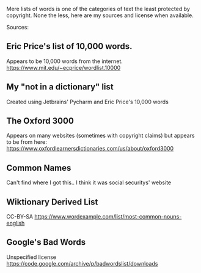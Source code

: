 Mere lists of words is one of the categories of text the least protected
by copyright. None the less, here are my sources and license when
available.

Sources:

Eric Price's list of 10,000 words.
--
Appears to be 10,000 words from the internet.
https://www.mit.edu/~ecprice/wordlist.10000

My "not in a dictionary" list
---
Created using Jetbrains' Pycharm and Eric Price's 10,000 words

The Oxford 3000
--
Appears on many websites (sometimes with copyright claims) but appears
to be from here:
https://www.oxfordlearnersdictionaries.com/us/about/oxford3000

Common Names
--
Can't find where I got this.. I think it was social securitys' website

Wiktionary Derived List
--
CC-BY-SA
https://www.wordexample.com/list/most-common-nouns-english

Google's Bad Words
--
Unspecified license
https://code.google.com/archive/p/badwordslist/downloads

